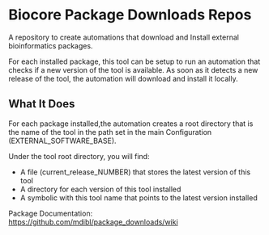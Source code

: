 # Biocore Package Downloads Repos

A repository to create automations that download and Install external bioinformatics packages.

For each installed package, this tool can be setup to run an automation that checks if a new version of the tool is available. As soon as it detects a new release of the tool, the automation will download and install it locally.

## What It Does

For each package installed,the automation creates a root directory that is the name of the tool in the path set in the main Configuration (EXTERNAL_SOFTWARE_BASE).

Under the tool root directory, you will find:

  * A file (current_release_NUMBER) that stores the latest version of this tool
  * A directory for each version of this tool installed
  * A symbolic with this tool name that points to the latest version installed

Package Documentation:  https://github.com/mdibl/package_downloads/wiki
